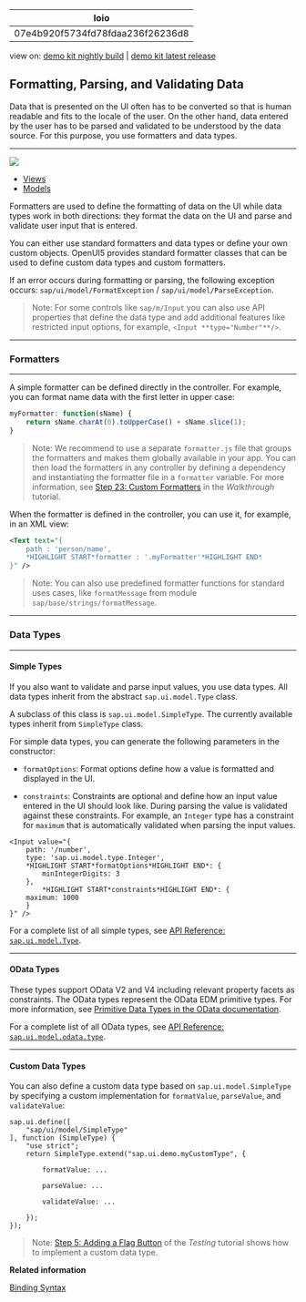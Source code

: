 <!-- loio07e4b920f5734fd78fdaa236f26236d8 -->

| loio |
| -----|
| 07e4b920f5734fd78fdaa236f26236d8 |

<div id="loio">

view on: [demo kit nightly build](https://openui5nightly.hana.ondemand.com/#/topic/07e4b920f5734fd78fdaa236f26236d8) | [demo kit latest release](https://openui5.hana.ondemand.com/#/topic/07e4b920f5734fd78fdaa236f26236d8)</div>

## Formatting, Parsing, and Validating Data

Data that is presented on the UI often has to be converted so that is human readable and fits to the locale of the user. On the other hand, data entered by the user has to be parsed and validated to be understood by the data source. For this purpose, you use formatters and data types.

***

![](loio40f0541313154bb0b5de72e2bd1c9207_LowRes.png)

-   [Views](Views_91f27e3.md)
-   [Models](Models_e1b6259.md)

Formatters are used to define the formatting of data on the UI while data types work in both directions: they format the data on the UI and parse and validate user input that is entered.

You can either use standard formatters and data types or define your own custom objects. OpenUI5 provides standard formatter classes that can be used to define custom data types and custom formatters.

If an error occurs during formatting or parsing, the following exception occurs: `sap/ui/model/FormatException` / `sap/ui/model/ParseException`.

> Note:
> For some controls like `sap/m/Input` you can also use API properties that define the data type and add additional features like restricted input options, for example, `<Input **type="Number"**/>`.
> 
> 

***

<a name="loio07e4b920f5734fd78fdaa236f26236d8__section_rgn_hc5_xcb"/>

### Formatters

***

A simple formatter can be defined directly in the controller. For example, you can format name data with the first letter in upper case:

``` js
myFormatter: function(sName) {
    return sName.charAt(0).toUpperCase() + sName.slice(1);
}
```

> Note:
> We recommend to use a separate `formatter.js` file that groups the formatters and makes them globally available in your app. You can then load the formatters in any controller by defining a dependency and instantiating the formatter file in a `formatter` variable. For more information, see [Step 23: Custom Formatters](Step_23_Custom_Formatters_0f8626e.md) in the *Walkthrough* tutorial.
> 
> 

When the formatter is defined in the controller, you can use it, for example, in an XML view:

``` xml
<Text text="{
    path : 'person/name',
    *HIGHLIGHT START*formatter : '.myFormatter'*HIGHLIGHT END*
}" />
```

> Note:
> You can also use predefined formatter functions for standard uses cases, like `formatMessage` from module `sap/base/strings/formatMessage`.
> 
> 

***

<a name="loio07e4b920f5734fd78fdaa236f26236d8__section_a5r_sb5_xcb"/>

### Data Types

***

#### Simple Types

If you also want to validate and parse input values, you use data types. All data types inherit from the abstract `sap.ui.model.Type` class.

A subclass of this class is `sap.ui.model.SimpleType`. The currently available types inherit from `SimpleType` class.

For simple data types, you can generate the following parameters in the constructor:

-   `formatOptions`: Format options define how a value is formatted and displayed in the UI.

-    `constraints`: Constraints are optional and define how an input value entered in the UI should look like. During parsing the value is validated against these constraints. For example, an `Integer` type has a constraint for `maximum` that is automatically validated when parsing the input values.


```
<Input value="{
    path: '/number',
    type: 'sap.ui.model.type.Integer',
    *HIGHLIGHT START*formatOptions*HIGHLIGHT END*: {
        minIntegerDigits: 3
    },
        *HIGHLIGHT START*constraints*HIGHLIGHT END*: {
    maximum: 1000
    }
}" />
```

For a complete list of all simple types, see [API Reference: `sap.ui.model.Type`](https://openui5.hana.ondemand.com/#/api/sap.ui.model.type/overview). 

***

#### OData Types

These types support OData V2 and V4 including relevant property facets as constraints. The OData types represent the OData EDM primitive types. For more information, see [Primitive Data Types in the OData documentation](http://www.odata.org/documentation/odata-version-2-0/overview/).

For a complete list of all OData types, see [API Reference: `sap.ui.model.odata.type`](https://openui5.hana.ondemand.com/#/api/sap.ui.model.odata.type). 

***

#### Custom Data Types

You can also define a custom data type based on `sap.ui.model.SimpleType` by specifying a custom implementation for `formatValue`, `parseValue`, and `validateValue`:

```
sap.ui.define([
    "sap/ui/model/SimpleType"
], function (SimpleType) {
    "use strict";
    return SimpleType.extend("sap.ui.demo.myCustomType", {

        formatValue: ...

        parseValue: ...

        validateValue: ...

    });
});
```

> Note:
> [Step 5: Adding a Flag Button](Step_5_Adding_a_Flag_Button_69a25bf.md) of the *Testing* tutorial shows how to implement a custom data type.
> 
> 

**Related information**  


[Binding Syntax](Binding_Syntax_e2e6f41.md)

